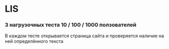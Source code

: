 # LIS
### 3 нагрузочных теста 10 / 100 / 1000 ползователей
В каждом тесте открывается страница сайта и проверяется наличие на ней определённого текста
